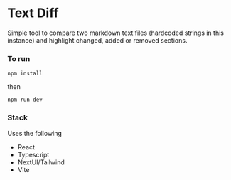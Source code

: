 # Text Diff

Simple tool to compare two markdown text files (hardcoded strings in this instance) and highlight changed, added or removed sections.

### To run

```
npm install
```

then

```
npm run dev
```

### Stack

Uses the following

-   React
-   Typescript
-   NextUI/Tailwind
-   Vite
